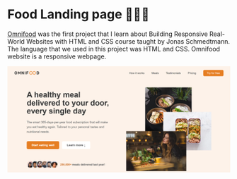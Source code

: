 # Food Landing page 🥪🌮🌯 
[Omnifood](https://shakiba-vakili.github.io/sample-Food-startup-page/) was the first project that I learn about Building Responsive Real-World Websites with HTML and CSS course taught by Jonas Schmedtmann.  
The language that we used in this project was HTML and CSS. Omnifood website is a responsive webpage.

<img src="demo.png" alt="Aimeos logo" title="Aimeos"  />
